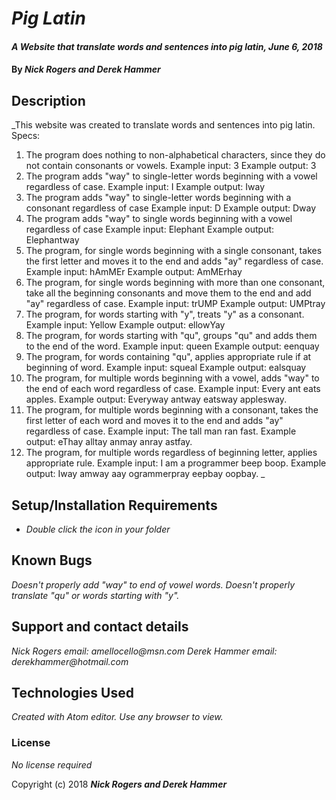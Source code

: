 # _Pig Latin_

#### _A Website that translate words and sentences into pig latin, June 6, 2018_

#### By _**Nick Rogers and Derek Hammer**_

## Description

_This website was created to translate words and sentences into pig latin.
Specs:
1. The program does nothing to non-alphabetical characters, since they do not contain consonants or vowels.
  Example input: 3
  Example output: 3
2. The program adds "way" to single-letter words beginning with a vowel regardless of case.
  Example input: I
  Example output: Iway
3. The program adds "way" to single-letter words beginning with a consonant regardless of case
  Example input: D
  Example output: Dway
4. The program adds "way" to single words beginning with a vowel regardless of case
  Example input: Elephant
  Example output: Elephantway
5. The program, for single words beginning with a single consonant, takes the first letter and moves it to the end and adds "ay" regardless of case.
  Example input: hAmMEr
  Example output: AmMErhay
6. The program, for single words beginning with more than one consonant, take all the beginning consonants and move them to the end and add "ay" regardless of case.
  Example input: trUMP
  Example output: UMPtray
7. The program, for words starting with "y", treats "y" as a consonant.
  Example input: Yellow
  Example output: ellowYay
8. The program, for words starting with "qu", groups "qu" and adds them to the end of the word.
  Example input: queen
  Example output: eenquay
9. The program, for words containing "qu", applies appropriate rule if at beginning of word.
  Example input: squeal
  Example output: ealsquay
10. The program, for multiple words beginning with a vowel, adds "way" to the end of each word regardless of case.
  Example input: Every ant eats apples.
  Example output: Everyway antway eatsway applesway.
11. The program, for multiple words beginning with a consonant, takes the first letter of each word and moves it to the end and adds "ay" regardless of case.
  Example input: The tall man ran fast.
  Example output: eThay alltay anmay anray astfay.
12. The program, for multiple words regardless of beginning letter, applies appropriate rule.
  Example input: I am a programmer beep boop.
  Example output: Iway amway aay ogrammerpray eepbay oopbay.
_

## Setup/Installation Requirements

* _Double click the icon in your folder_

## Known Bugs

_Doesn't properly add "way" to end of vowel words.  Doesn't properly translate "qu" or words starting with "y"._

## Support and contact details

_Nick Rogers email: amellocello@msn.com_
_Derek Hammer email: derekhammer@hotmail.com_

## Technologies Used

_Created with Atom editor.  Use any browser to view._

### License

*No license required*

Copyright (c) 2018 **_Nick Rogers and Derek Hammer_**
